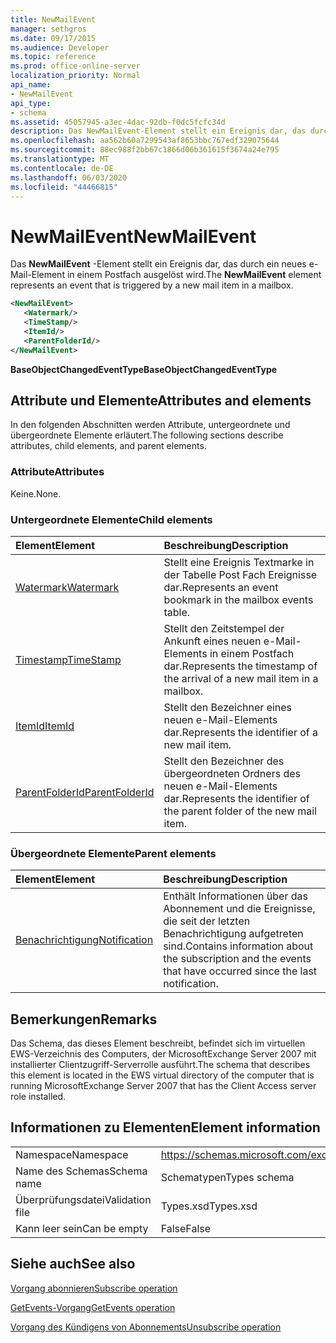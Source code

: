 ```yaml
---
title: NewMailEvent
manager: sethgros
ms.date: 09/17/2015
ms.audience: Developer
ms.topic: reference
ms.prod: office-online-server
localization_priority: Normal
api_name:
- NewMailEvent
api_type:
- schema
ms.assetid: 45057945-a3ec-4dac-92db-f0dc5fcfc34d
description: Das NewMailEvent-Element stellt ein Ereignis dar, das durch ein neues e-Mail-Element in einem Postfach ausgelöst wird.
ms.openlocfilehash: aa562b60a7299543af8653bbc767edf329075644
ms.sourcegitcommit: 88ec988f2bb67c1866d06b361615f3674a24e795
ms.translationtype: MT
ms.contentlocale: de-DE
ms.lasthandoff: 06/03/2020
ms.locfileid: "44466815"
---
```

# <a name="newmailevent"></a><span data-ttu-id="b7976-103">NewMailEvent</span><span class="sxs-lookup"><span data-stu-id="b7976-103">NewMailEvent</span></span>

<span data-ttu-id="b7976-104">Das **NewMailEvent** -Element stellt ein Ereignis dar, das durch ein neues e-Mail-Element in einem Postfach ausgelöst wird.</span><span class="sxs-lookup"><span data-stu-id="b7976-104">The **NewMailEvent** element represents an event that is triggered by a new mail item in a mailbox.</span></span> 
  
```xml
<NewMailEvent>
   <Watermark/>
   <TimeStamp/>
   <ItemId/>
   <ParentFolderId/>
</NewMailEvent>
```

 <span data-ttu-id="b7976-105">**BaseObjectChangedEventType**</span><span class="sxs-lookup"><span data-stu-id="b7976-105">**BaseObjectChangedEventType**</span></span>
## <a name="attributes-and-elements"></a><span data-ttu-id="b7976-106">Attribute und Elemente</span><span class="sxs-lookup"><span data-stu-id="b7976-106">Attributes and elements</span></span>

<span data-ttu-id="b7976-107">In den folgenden Abschnitten werden Attribute, untergeordnete und übergeordnete Elemente erläutert.</span><span class="sxs-lookup"><span data-stu-id="b7976-107">The following sections describe attributes, child elements, and parent elements.</span></span>
  
### <a name="attributes"></a><span data-ttu-id="b7976-108">Attribute</span><span class="sxs-lookup"><span data-stu-id="b7976-108">Attributes</span></span>

<span data-ttu-id="b7976-109">Keine.</span><span class="sxs-lookup"><span data-stu-id="b7976-109">None.</span></span>
  
### <a name="child-elements"></a><span data-ttu-id="b7976-110">Untergeordnete Elemente</span><span class="sxs-lookup"><span data-stu-id="b7976-110">Child elements</span></span>

|<span data-ttu-id="b7976-111">**Element**</span><span class="sxs-lookup"><span data-stu-id="b7976-111">**Element**</span></span>|<span data-ttu-id="b7976-112">**Beschreibung**</span><span class="sxs-lookup"><span data-stu-id="b7976-112">**Description**</span></span>|
|:-----|:-----|
|[<span data-ttu-id="b7976-113">Watermark</span><span class="sxs-lookup"><span data-stu-id="b7976-113">Watermark</span></span>](watermark.md) <br/> |<span data-ttu-id="b7976-114">Stellt eine Ereignis Textmarke in der Tabelle Post Fach Ereignisse dar.</span><span class="sxs-lookup"><span data-stu-id="b7976-114">Represents an event bookmark in the mailbox events table.</span></span>  <br/> |
|[<span data-ttu-id="b7976-115">Timestamp</span><span class="sxs-lookup"><span data-stu-id="b7976-115">TimeStamp</span></span>](timestamp.md) <br/> |<span data-ttu-id="b7976-116">Stellt den Zeitstempel der Ankunft eines neuen e-Mail-Elements in einem Postfach dar.</span><span class="sxs-lookup"><span data-stu-id="b7976-116">Represents the timestamp of the arrival of a new mail item in a mailbox.</span></span>  <br/> |
|[<span data-ttu-id="b7976-117">ItemId</span><span class="sxs-lookup"><span data-stu-id="b7976-117">ItemId</span></span>](itemid.md) <br/> |<span data-ttu-id="b7976-118">Stellt den Bezeichner eines neuen e-Mail-Elements dar.</span><span class="sxs-lookup"><span data-stu-id="b7976-118">Represents the identifier of a new mail item.</span></span>  <br/> |
|[<span data-ttu-id="b7976-119">ParentFolderId</span><span class="sxs-lookup"><span data-stu-id="b7976-119">ParentFolderId</span></span>](parentfolderid.md) <br/> |<span data-ttu-id="b7976-120">Stellt den Bezeichner des übergeordneten Ordners des neuen e-Mail-Elements dar.</span><span class="sxs-lookup"><span data-stu-id="b7976-120">Represents the identifier of the parent folder of the new mail item.</span></span>  <br/> |
   
### <a name="parent-elements"></a><span data-ttu-id="b7976-121">Übergeordnete Elemente</span><span class="sxs-lookup"><span data-stu-id="b7976-121">Parent elements</span></span>

|<span data-ttu-id="b7976-122">**Element**</span><span class="sxs-lookup"><span data-stu-id="b7976-122">**Element**</span></span>|<span data-ttu-id="b7976-123">**Beschreibung**</span><span class="sxs-lookup"><span data-stu-id="b7976-123">**Description**</span></span>|
|:-----|:-----|
|[<span data-ttu-id="b7976-124">Benachrichtigung</span><span class="sxs-lookup"><span data-stu-id="b7976-124">Notification</span></span>](notification-ex15websvcsotherref.md) <br/> |<span data-ttu-id="b7976-125">Enthält Informationen über das Abonnement und die Ereignisse, die seit der letzten Benachrichtigung aufgetreten sind.</span><span class="sxs-lookup"><span data-stu-id="b7976-125">Contains information about the subscription and the events that have occurred since the last notification.</span></span>  <br/> |
   
## <a name="remarks"></a><span data-ttu-id="b7976-126">Bemerkungen</span><span class="sxs-lookup"><span data-stu-id="b7976-126">Remarks</span></span>

<span data-ttu-id="b7976-127">Das Schema, das dieses Element beschreibt, befindet sich im virtuellen EWS-Verzeichnis des Computers, der MicrosoftExchange Server 2007 mit installierter Clientzugriff-Serverrolle ausführt.</span><span class="sxs-lookup"><span data-stu-id="b7976-127">The schema that describes this element is located in the EWS virtual directory of the computer that is running MicrosoftExchange Server 2007 that has the Client Access server role installed.</span></span>
  
## <a name="element-information"></a><span data-ttu-id="b7976-128">Informationen zu Elementen</span><span class="sxs-lookup"><span data-stu-id="b7976-128">Element information</span></span>

|||
|:-----|:-----|
|<span data-ttu-id="b7976-129">Namespace</span><span class="sxs-lookup"><span data-stu-id="b7976-129">Namespace</span></span>  <br/> |https://schemas.microsoft.com/exchange/services/2006/types  <br/> |
|<span data-ttu-id="b7976-130">Name des Schemas</span><span class="sxs-lookup"><span data-stu-id="b7976-130">Schema name</span></span>  <br/> |<span data-ttu-id="b7976-131">Schematypen</span><span class="sxs-lookup"><span data-stu-id="b7976-131">Types schema</span></span>  <br/> |
|<span data-ttu-id="b7976-132">Überprüfungsdatei</span><span class="sxs-lookup"><span data-stu-id="b7976-132">Validation file</span></span>  <br/> |<span data-ttu-id="b7976-133">Types.xsd</span><span class="sxs-lookup"><span data-stu-id="b7976-133">Types.xsd</span></span>  <br/> |
|<span data-ttu-id="b7976-134">Kann leer sein</span><span class="sxs-lookup"><span data-stu-id="b7976-134">Can be empty</span></span>  <br/> |<span data-ttu-id="b7976-135">False</span><span class="sxs-lookup"><span data-stu-id="b7976-135">False</span></span>  <br/> |
   
## <a name="see-also"></a><span data-ttu-id="b7976-136">Siehe auch</span><span class="sxs-lookup"><span data-stu-id="b7976-136">See also</span></span>



[<span data-ttu-id="b7976-137">Vorgang abonnieren</span><span class="sxs-lookup"><span data-stu-id="b7976-137">Subscribe operation</span></span>](subscribe-operation.md)
  
[<span data-ttu-id="b7976-138">GetEvents-Vorgang</span><span class="sxs-lookup"><span data-stu-id="b7976-138">GetEvents operation</span></span>](getevents-operation.md)
  
[<span data-ttu-id="b7976-139">Vorgang des Kündigens von Abonnements</span><span class="sxs-lookup"><span data-stu-id="b7976-139">Unsubscribe operation</span></span>](unsubscribe-operation.md)

